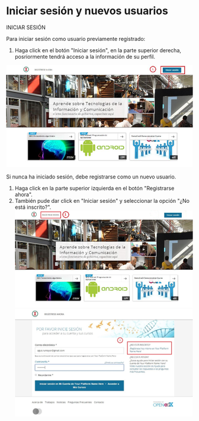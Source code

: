 # Iniciar sesión y nuevos usuarios

INICIAR SESIÓN

Para iniciar sesión como usuario previamente registrado:

1. Haga click en el botón "Iniciar sesión", en la parte superior derecha, posriormente tendrá acceso a la información de su perfil.

![home](../images/2-1.JPG)

Si nunca ha iniciado sesión, debe registrarse como un nuevo usuario.

1. Haga click en la parte superior izquierda en el botón "Registrarse ahora".
2. También pude dar click en "Iniciar sesión" y seleccionar la opción "¿No está inscrito?".
![home](../images/2-1-1.JPG)
![home](../images/2-2.JPG)





